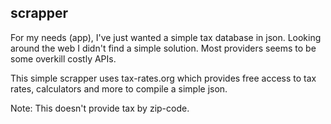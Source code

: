 scrapper
----------------------

For my needs (app), I've just wanted a simple tax database in json.
Looking around the web I didn't find a simple solution.
Most providers seems to be some overkill costly APIs.

This simple scrapper uses tax-rates.org which provides free access to tax rates, calculators and more to compile a simple json.

Note: This doesn't provide tax by zip-code.
